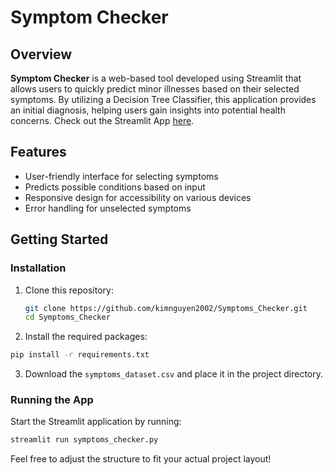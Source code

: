 # Symptom Checker

## Overview
**Symptom Checker** is a web-based tool developed using Streamlit that allows users to quickly predict minor illnesses based on their selected symptoms. By utilizing a Decision Tree Classifier, this application provides an initial diagnosis, helping users gain insights into potential health concerns.
Check out the Streamlit App [here](https://symptomschecker.streamlit.app/).

## Features
- User-friendly interface for selecting symptoms
- Predicts possible conditions based on input
- Responsive design for accessibility on various devices
- Error handling for unselected symptoms

## Getting Started

### Installation
1. Clone this repository:
   ```bash
   git clone https://github.com/kimnguyen2002/Symptoms_Checker.git
   cd Symptoms_Checker
   ```
2. Install the required packages:
  ```bash
  pip install -r requirements.txt
  ```
3. Download the `symptoms_dataset.csv` and place it in the project directory.

### Running the App
Start the Streamlit application by running:
  ```bash
  streamlit run symptoms_checker.py
  ```
Feel free to adjust the structure to fit your actual project layout!

